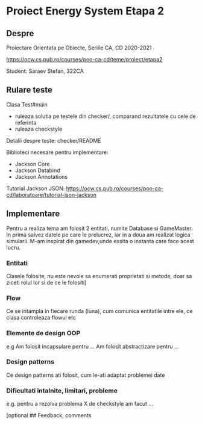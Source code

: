 # Proiect Energy System Etapa 2

## Despre

Proiectare Orientata pe Obiecte, Seriile CA, CD
2020-2021

<https://ocw.cs.pub.ro/courses/poo-ca-cd/teme/proiect/etapa2>

Student: Saraev Stefan, 322CA

## Rulare teste

Clasa Test#main
  * ruleaza solutia pe testele din checker/, comparand rezultatele cu cele de referinta
  * ruleaza checkstyle

Detalii despre teste: checker/README

Biblioteci necesare pentru implementare:
* Jackson Core 
* Jackson Databind 
* Jackson Annotations

Tutorial Jackson JSON: 
<https://ocw.cs.pub.ro/courses/poo-ca-cd/laboratoare/tutorial-json-jackson>

## Implementare

Pentru a realiza tema am folosit 2 entitati, numite Database si GameMaster. In prima salvez 
datele pe care le prelucrez, iar in a doua am realizat logica simularii.
M-am inspirat din gamedev,unde exsita o instanta care face acest lucru.

### Entitati

Clasele folosite, nu este nevoie sa enumerati proprietati si metode, 
doar sa ziceti rolul lor si de ce le folositi]

### Flow

Ce se intampla in fiecare runda (luna), cum comunica entitatile intre ele, ce clasa controleaza flowul etc

### Elemente de design OOP

e.g Am folosit incapsulare pentru ... Am folosit abstractizare pentru ...

### Design patterns

Ce design patterns ati folosit, cum le-ati adaptat problemei date

### Dificultati intalnite, limitari, probleme

e.g. pentru a rezolva problema X de checkstyle am facut ...

[optional ## Feedback, comments

